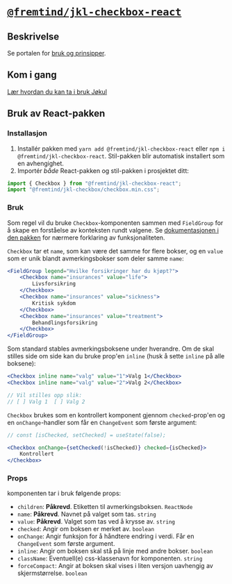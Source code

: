 # [`@fremtind/jkl-checkbox-react`](https://fremtind.github.io/jokul/checkbox-react/documentation/Checkbox/)

## Beskrivelse

Se portalen for [bruk og prinsipper](https://fremtind.github.io/jokul/checkbox-react/documentation/Checkbox/).

## Kom i gang

[Lær hvordan du kan ta i bruk Jøkul](https://fremtind.github.io/jokul/developer/getting-started/)

## Bruk av React-pakken

### Installasjon

1. Installér pakken med `yarn add @fremtind/jkl-checkbox-react` eller `npm i @fremtind/jkl-checkbox-react`. Stil-pakken blir automatisk installert som en avhengighet.
2. Importér _både_ React-pakken og stil-pakken i prosjektet ditt:

```js
import { Checkbox } from "@fremtind/jkl-checkbox-react";
import "@fremtind/jkl-checkbox/checkbox.min.css";
```

### Bruk

Som regel vil du bruke `Checkbox`-komponenten sammen med `FieldGroup` for å skape en forståelse av konteksten rundt valgene. Se [dokumentasjonen i den pakken](https://fremtind.github.io/jokul/field-group-react/documentation/FieldGroup/) for nærmere forklaring av funksjonaliteten.

`Checkbox` tar et `name`, som kan være det samme for flere bokser, og en `value` som er unik blandt avmerkingsbokser som deler samme `name`:

```jsx
<FieldGroup legend="Hvilke forsikringer har du kjøpt?">
    <Checkbox name="insurances" value="life">
        Livsforsikring
    </Checkbox>
    <Checkbox name="insurances" value="sickness">
        Kritisk sykdom
    </Checkbox>
    <Checkbox name="insurances" value="treatment">
        Behandlingsforsikring
    </Checkbox>
</FieldGroup>
```

Som standard stables avmerkingsboksene under hverandre. Om de skal stilles side om side kan du bruke prop'en `inline` (husk å sette `inline` på alle boksene):

```jsx
<Checkbox inline name="valg" value="1">Valg 1</Checkbox>
<Checkbox inline name="valg" value="2">Valg 2</Checkbox>

// Vil stilles opp slik:
// [ ] Valg 1  [ ] Valg 2
```

`Checkbox` brukes som en kontrollert komponent gjennom `checked`-prop'en og en `onChange`-handler som får en `ChangeEvent` som første argument:

```jsx
// const [isChecked, setChecked] = useState(false);

<Checkbox onChange={setChecked(!isChecked)} checked={isChecked}>
    Kontrollert
</Checkbox>
```

### Props

komponenten tar i bruk følgende props:

-   `children`: **Påkrevd**. Etiketten til avmerkingsboksen. `ReactNode`
-   `name`: **Påkrevd**. Navnet på valget som tas. `string`
-   `value`: **Påkrevd**. Valget som tas ved å krysse av. `string`
-   `checked`: Angir om boksen er merket av. `boolean`
-   `onChange`: Angir funksjon for å håndtere endring i verdi. Får en `ChangeEvent` som første argument.
-   `inline`: Angir om boksen skal stå på linje med andre bokser. `boolean`
-   `className`: Eventuell(e) css-klassenavn for komponenten. `string`
-   `forceCompact`: Angir at boksen skal vises i liten versjon uavhengig av skjermstørrelse. `boolean`
